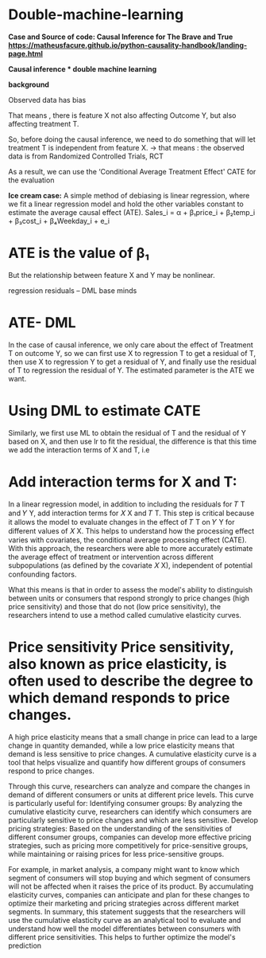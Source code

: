 # Double-machine-learning


**Case and Source of code: Causal Inference for The Brave and True https://matheusfacure.github.io/python-causality-handbook/landing-page.html**



**Causal inference * double machine learning**


**background**

Observed data has bias

That means , there is feature X not also affecting Outcome Y, but also affecting treatment T.

So, before doing the causal inference, we need to do something that will let treatment T is independent from feature X. → that means : the observed data is from Randomized Controlled Trials, RCT

As a result, we can use the ‘Conditional Average Treatment Effect' CATE for the evaluation 


**Ice cream case:**
A simple method of debiasing is linear regression, where we fit a linear regression model and hold the other variables constant to estimate the average causal effect (ATE).
Sales_i = α + β₁price_i + β₂temp_i + β₃cost_i + β₄Weekday_i + e_i

# ATE is the value of β₁
But the relationship between feature X and Y may be nonlinear.


regression residuals  – DML base minds

# ATE- DML
In the case of causal inference, we only care about the effect of Treatment T on outcome Y, so we can first use X to regression T to get a residual of T, then use X to regression Y to get a residual of Y, and finally use the residual of T to regression the residual of Y. The estimated parameter is the ATE we want.

# Using DML to estimate CATE 
Similarly, we first use ML to obtain the residual of T and the residual of Y based on X, and then use lr to fit the residual, the difference is that this time we add the interaction terms of X and T, i.e

# Add interaction terms for X and T: 
In a linear regression model, in addition to including the residuals for 𝑇 T and 𝑌 Y, add interaction terms for 𝑋 X and 𝑇 T. This step is critical because it allows the model to evaluate changes in the effect of 𝑇 T on 𝑌 Y for different values of 𝑋 X. This helps to understand how the processing effect varies with covariates, the conditional average processing effect (CATE). 
With this approach, the researchers were able to more accurately estimate the average effect of treatment or intervention across different subpopulations (as defined by the covariate 𝑋 X), independent of potential confounding factors.

What this means is that in order to assess the model's ability to distinguish between units or consumers that respond strongly to price changes (high price sensitivity) and those that do not (low price sensitivity), the researchers intend to use a method called cumulative elasticity curves.

 # Price sensitivity Price sensitivity, also known as price elasticity, is often used to describe the degree to which demand responds to price changes. 
A high price elasticity means that a small change in price can lead to a large change in quantity demanded, while a low price elasticity means that demand is less sensitive to price changes. 
A cumulative elasticity curve is a tool that helps visualize and quantify how different groups of consumers respond to price changes.

 Through this curve, researchers can analyze and compare the changes in demand of different consumers or units at different price levels. 
This curve is particularly useful for: Identifying consumer groups: By analyzing the cumulative elasticity curve, researchers can identify which consumers are particularly sensitive to price changes and which are less sensitive.
 Develop pricing strategies: Based on the understanding of the sensitivities of different consumer groups, companies can develop more effective pricing strategies, such as pricing more competitively for price-sensitive groups, while maintaining or raising prices for less price-sensitive groups.
 
 For example, in market analysis, a company might want to know which segment of consumers will stop buying and which segment of consumers will not be affected when it raises the price of its product.
 By accumulating elasticity curves, companies can anticipate and plan for these changes to optimize their marketing and pricing strategies across different market segments.
 In summary, this statement suggests that the researchers will use the cumulative elasticity curve as an analytical tool to evaluate and understand how well the model differentiates between consumers with different price sensitivities. This helps to further optimize the model's prediction

